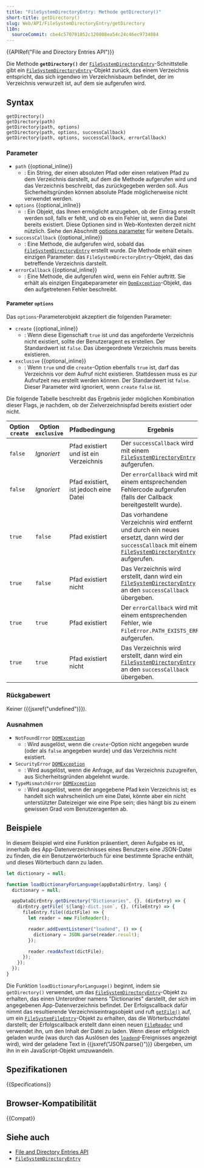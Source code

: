 ```yaml
---
title: "FileSystemDirectoryEntry: Methode getDirectory()"
short-title: getDirectory()
slug: Web/API/FileSystemDirectoryEntry/getDirectory
l10n:
  sourceCommit: cbe4c570701052c120808ea54c24c46ec9734084
---
```


{{APIRef("File and Directory Entries API")}}

Die Methode **`getDirectory()`** der [`FileSystemDirectoryEntry`](/de/docs/Web/API/FileSystemDirectoryEntry)-Schnittstelle gibt ein [`FileSystemDirectoryEntry`](/de/docs/Web/API/FileSystemDirectoryEntry)-Objekt zurück, das einem Verzeichnis entspricht, das sich irgendwo im Verzeichnisbaum befindet, der im Verzeichnis verwurzelt ist, auf dem sie aufgerufen wird.

## Syntax

```js-nolint
getDirectory()
getDirectory(path)
getDirectory(path, options)
getDirectory(path, options, successCallback)
getDirectory(path, options, successCallback, errorCallback)
```

### Parameter

- `path` {{optional_inline}}
  - : Ein String, der einen absoluten Pfad oder einen relativen Pfad zu dem Verzeichnis darstellt, auf dem die Methode aufgerufen wird und das Verzeichnis beschreibt, das zurückgegeben werden soll. Aus Sicherheitsgründen können absolute Pfade möglicherweise nicht verwendet werden.
- `options` {{optional_inline}}
  - : Ein Objekt, das Ihnen ermöglicht anzugeben, ob der Eintrag erstellt werden soll, falls er fehlt, und ob es ein Fehler ist, wenn die Datei bereits existiert. Diese Optionen sind in Web-Kontexten derzeit nicht nützlich.
    Siehe den Abschnitt [options parameter](#options_parameter) für weitere Details.
- `successCallback` {{optional_inline}}
  - : Eine Methode, die aufgerufen wird, sobald das [`FileSystemDirectoryEntry`](/de/docs/Web/API/FileSystemDirectoryEntry) erstellt wurde. Die Methode erhält einen einzigen Parameter: das `FileSystemDirectoryEntry`-Objekt, das das betreffende Verzeichnis darstellt.
- `errorCallback` {{optional_inline}}
  - : Eine Methode, die aufgerufen wird, wenn ein Fehler auftritt. Sie erhält als einzigen Eingabeparameter ein [`DomException`](/de/docs/Web/API/DOMException)-Objekt, das den aufgetretenen Fehler beschreibt.

#### Parameter `options`

Das `options`-Parameterobjekt akzeptiert die folgenden Parameter:

- `create` {{optional_inline}}
  - : Wenn diese Eigenschaft `true` ist und das angeforderte Verzeichnis nicht existiert, sollte der Benutzeragent es erstellen. Der Standardwert ist `false`. Das übergeordnete Verzeichnis muss bereits existieren.
- `exclusive` {{optional_inline}}
  - : Wenn `true` und die `create`-Option ebenfalls `true` ist, darf das Verzeichnis vor dem Aufruf nicht existieren. Stattdessen muss es zur Aufrufzeit neu erstellt werden können. Der Standardwert ist `false`. Dieser Parameter wird ignoriert, wenn `create` `false` ist.

Die folgende Tabelle beschreibt das Ergebnis jeder möglichen Kombination dieser Flags, je nachdem, ob der Zielverzeichnispfad bereits existiert oder nicht.

| Option `create` | Option `exclusive` | Pfadbedingung                          | Ergebnis                                                                                                                                                                                            |
| --------------- | ------------------ | -------------------------------------- | --------------------------------------------------------------------------------------------------------------------------------------------------------------------------------------------------- |
| `false`         | _Ignoriert_        | Pfad existiert und ist ein Verzeichnis | Der `successCallback` wird mit einem [`FileSystemDirectoryEntry`](/de/docs/Web/API/FileSystemDirectoryEntry) aufgerufen.                                                                            |
| `false`         | _Ignoriert_        | Pfad existiert, ist jedoch eine Datei  | Der `errorCallback` wird mit einem entsprechenden Fehlercode aufgerufen (falls der Callback bereitgestellt wurde).                                                                                  |
| `true`          | `false`            | Pfad existiert                         | Das vorhandene Verzeichnis wird entfernt und durch ein neues ersetzt, dann wird der `successCallback` mit einem [`FileSystemDirectoryEntry`](/de/docs/Web/API/FileSystemDirectoryEntry) aufgerufen. |
| `true`          | `false`            | Pfad existiert nicht                   | Das Verzeichnis wird erstellt, dann wird ein [`FileSystemDirectoryEntry`](/de/docs/Web/API/FileSystemDirectoryEntry) an den `successCallback` übergeben.                                            |
| `true`          | `true`             | Pfad existiert                         | Der `errorCallback` wird mit einem entsprechenden Fehler, wie `FileError.PATH_EXISTS_ERR`, aufgerufen.                                                                                              |
| `true`          | `true`             | Pfad existiert nicht                   | Das Verzeichnis wird erstellt, dann wird ein [`FileSystemDirectoryEntry`](/de/docs/Web/API/FileSystemDirectoryEntry) an den `successCallback` übergeben.                                            |

### Rückgabewert

Keiner ({{jsxref("undefined")}}).

### Ausnahmen

- `NotFoundError` [`DOMException`](/de/docs/Web/API/DOMException)
  - : Wird ausgelöst, wenn die `create`-Option nicht angegeben wurde (oder als `false` angegeben wurde) und das Verzeichnis nicht existiert.
- `SecurityError` [`DOMException`](/de/docs/Web/API/DOMException)
  - : Wird ausgelöst, wenn die Anfrage, auf das Verzeichnis zuzugreifen, aus Sicherheitsgründen abgelehnt wurde.
- `TypeMismatchError` [`DOMException`](/de/docs/Web/API/DOMException)
  - : Wird ausgelöst, wenn der angegebene Pfad kein Verzeichnis ist; es handelt sich wahrscheinlich um eine Datei, könnte aber ein nicht unterstützter Dateizeiger wie eine Pipe sein; dies hängt bis zu einem gewissen Grad vom Benutzeragenten ab.

## Beispiele

In diesem Beispiel wird eine Funktion präsentiert, deren Aufgabe es ist, innerhalb des App-Datenverzeichnisses eines Benutzers eine JSON-Datei zu finden, die ein Benutzerwörterbuch für eine bestimmte Sprache enthält, und dieses Wörterbuch dann zu laden.

```js
let dictionary = null;

function loadDictionaryForLanguage(appDataDirEntry, lang) {
  dictionary = null;

  appDataDirEntry.getDirectory("Dictionaries", {}, (dirEntry) => {
    dirEntry.getFile(`${lang}-dict.json`, {}, (fileEntry) => {
      fileEntry.file((dictFile) => {
        let reader = new FileReader();

        reader.addEventListener("loadend", () => {
          dictionary = JSON.parse(reader.result);
        });

        reader.readAsText(dictFile);
      });
    });
  });
}
```

Die Funktion `loadDictionaryForLanguage()` beginnt, indem sie `getDirectory()` verwendet, um das [`FileSystemDirectoryEntry`](/de/docs/Web/API/FileSystemDirectoryEntry)-Objekt zu erhalten, das einen Unterordner namens "Dictionaries" darstellt, der sich im angegebenen App-Datenverzeichnis befindet. Der Erfolgscallback dafür nimmt das resultierende Verzeichniseintragsobjekt und ruft [`getFile()`](/de/docs/Web/API/FileSystemDirectoryEntry/getFile) auf, um ein [`FileSystemFileEntry`](/de/docs/Web/API/FileSystemFileEntry)-Objekt zu erhalten, das die Wörterbuchdatei darstellt; der Erfolgscallback erstellt dann einen neuen [`FileReader`](/de/docs/Web/API/FileReader) und verwendet ihn, um den Inhalt der Datei zu laden. Wenn dieser erfolgreich geladen wurde (was durch das Auslösen des [`loadend`](/de/docs/Web/API/FileReader/loadend_event)-Ereignisses angezeigt wird), wird der geladene Text in {{jsxref("JSON.parse()")}} übergeben, um ihn in ein JavaScript-Objekt umzuwandeln.

## Spezifikationen

{{Specifications}}

## Browser-Kompatibilität

{{Compat}}

## Siehe auch

- [File and Directory Entries API](/de/docs/Web/API/File_and_Directory_Entries_API)
- [`FileSystemDirectoryEntry`](/de/docs/Web/API/FileSystemDirectoryEntry)
